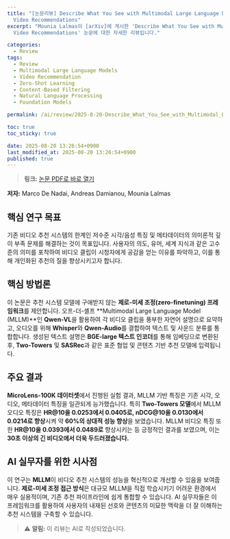 ```yaml
---
title: "[논문리뷰] Describe What You See with Multimodal Large Language Models to Enhance
  Video Recommendations"
excerpt: "Mounia Lalmas이 [arXiv]에 게시한 'Describe What You See with Multimodal Large Language Models to Enhance
  Video Recommendations' 논문에 대한 자세한 리뷰입니다."

categories:
  - Review
tags:
  - Review
  - Multimodal Large Language Models
  - Video Recommendation
  - Zero-Shot Learning
  - Content-Based Filtering
  - Natural Language Processing
  - Foundation Models

permalink: /ai/review/2025-8-20-Describe_What_You_See_with_Multimodal_Large_Language_Models_to_Enhance_Video_Recommendations/

toc: true
toc_sticky: true

date: 2025-08-20 13:26:54+0900
last_modified_at: 2025-08-20 13:26:54+0900
published: true
---
```

> **링크:** [논문 PDF로 바로 열기](https://arxiv.org/abs/2508.09789)

**저자:** Marco De Nadai, Andreas Damianou, Mounia Lalmas



## 핵심 연구 목표
기존 비디오 추천 시스템의 한계인 저수준 시각/음성 특징 및 메타데이터의 의미론적 깊이 부족 문제를 해결하는 것이 목표입니다. 사용자의 의도, 유머, 세계 지식과 같은 고수준의 의미를 포착하여 비디오 클립이 시청자에게 공감을 얻는 이유를 파악하고, 이를 통해 개인화된 추천의 질을 향상시키고자 합니다.

## 핵심 방법론
이 논문은 추천 시스템 모델에 구애받지 않는 **제로-미세 조정(zero-finetuning) 프레임워크**를 제안합니다. 오프-더-셸프 **Multimodal Large Language Model (MLLM)**인 **Qwen-VL**을 활용하여 각 비디오 클립을 풍부한 자연어 설명으로 요약하고, 오디오를 위해 **Whisper**와 **Qwen-Audio**를 결합하여 텍스트 및 사운드 분류를 통합합니다. 생성된 텍스트 설명은 **BGE-large 텍스트 인코더**를 통해 임베딩으로 변환된 후, **Two-Towers** 및 **SASRec**과 같은 표준 협업 및 콘텐츠 기반 추천 모델에 입력됩니다.

## 주요 결과
**MicroLens-100K 데이터셋**에서 진행된 실험 결과, MLLM 기반 특징은 기존 시각, 오디오, 메타데이터 특징을 일관되게 능가했습니다. 특히 **Two-Towers 모델**에서 MLLM 오디오 특징은 **HR@10을 0.0253에서 0.0405로, nDCG@10을 0.0130에서 0.0214로 향상**시켜 약 **60%의 상대적 성능 향상**을 보였습니다. MLLM 비디오 특징 또한 **HR@10을 0.0393에서 0.0489로** 향상시키는 등 긍정적인 결과를 보였으며, 이는 **30초 이상의 긴 비디오에서 더욱 두드러졌습니다.**

## AI 실무자를 위한 시사점
이 연구는 **MLLM**이 비디오 추천 시스템의 성능을 혁신적으로 개선할 수 있음을 보여줍니다. **제로-미세 조정 접근 방식**은 대규모 MLLM을 직접 학습시키기 어려운 환경에서 매우 실용적이며, 기존 추천 파이프라인에 쉽게 통합할 수 있습니다. AI 실무자들은 이 프레임워크를 활용하여 사용자의 내재된 선호와 콘텐츠의 미묘한 맥락을 더 잘 이해하는 추천 시스템을 구축할 수 있습니다.

> ⚠️ **알림:** 이 리뷰는 AI로 작성되었습니다.